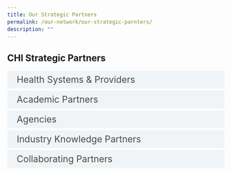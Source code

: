 ```yaml
---
title: Our Strategic Partners
permalink: /our-network/our-strategic-parnters/
description: ""
---
```

<style>

input {
	display: none;
}
label {
	display: block;
	padding: 8px 22px;
	margin: 0 0 5px 0;
	cursor: pointor;
	background: #F0F4F6;
	border-radius: 3px;
	width=100%;
	color: #484848;
	transition: ease .5s;
	font-size: 1.5em;
}

label:hover {
	background: #BD2D37;
	color: #FFF;
}

.accordion-content {
	/* background: #E2E5F6; */
	padding: 10px 0px 30px 30px;
	/* border: 1px solid #484848; */
	margin: 0 0 1px 0;
	border-radius: 3px;
}

input + label + .accordion-content {
	display: none;
}


input:checked + label + .accordion-content {
	display: none;
}

input:checked + label + .accordion-content {
	display: block;
}


</style>
<!-- End of accordion -->

<div class="container">



<h2 id="our-main-plans">CHI Strategic Partners </h2>
<div>
		<input id="title1" type="checkbox"><label for="title1">Health Systems &amp; Providers</label>
<div class="accordion-content">
		<p>
</p><div class="row">
<div class="col"> 
<a href="https://www.awwa.org.sg/"><img alt="AIC" style="width:150px; height:180px; padding-top:8%;" src="/images/Logos/Comm%20Parnter/awwaawwa.svg"></a><br>
	<div class="header"><b>AWWA</b></div><br>
	<div class="para">AWWA is a social service agency delivering a wide range of programmes and services. These include early intervention for pre-schoolers, education and integration support for children and adults with additional needs, social assistance for vulnerable families, and care services for seniors.

</div>
<br>

</div>
	<div class="col"> 
<a href="https://www.slec.org.sg/"><img alt="CHI Living Lab" style="width:150px; height:180px; padding-top:8%;" src="/images/Logos/Comm%20Parnter/stlukes.svg"></a><br>
		<div class="header"><b>St Luke's ElderCare <br></b></div><br>
		<div class="para">St Luke’s ElderCare is committed to caring for our elders in the community through services provided in our nursing home sited in Ang Mo Kio, 25 centres located islandwide and through the homes of our elders. We deliver a full range of integrated services and programmes for our elders that include centre-based, community-based, home-based and residential-based services.
</div>
<br>

</div>
	<div class="col"> 
<a href="https://www.doverpark.org.sg/"><img alt="CHI" style="width:150px; height:180px; padding-top:8%;" src="/images/Logos/Comm%20Parnter/dover%20park%20logo.svg"></a><br>
	<div class="header"><b>Dover Park Hospice</b></div><br>
	<div class="para">At Dover Park Hospice, we treasure life even in one’s last days. With compassion, we alleviate suffering and maximise quality of life for the terminally-ill and their loved ones through a holistic approach.
</div>
<br></div></div>


<div class="row">
<div class="col"> 
<a href="https://www.thkms.org.sg/"><img alt="CHI" style="width:150px; height:180px; padding-top:8%;" src="/images/Logos/Comm%20Parnter/thkchinese.svg"></a><br>
	<div class="header"><b>Thye Hua Kwan Moral Society
</b></div><br>
	<div class="para"> The Thye Hua Kwan Moral Society has three subsidiaries; Ang Mo Kio Thye Hua Kwan Hospital, Thye Hua Kwan Moral Charities and Thye Hua Kwan Nursing Home. Together, they provide services that respond to the needs of the community.
</div>
<br>

</div>
	<div class="col"> 
<a href="https://www.kwsh.org.sg/en/"><img alt="CHI" style="width:150px; height:180px; padding-top:8%;" src="/images/Logos/Comm%20Parnter/kwshhospital.svg"></a><br>
	<div class="header"><b>Kwong Wai Shiu Hospital
</b></div><br>
	<div class="para">Kwong Wai Shiu Hospital (KWSH) is one of the oldest charitable healthcare institutions in Singapore. Founded on our values of compassion and serving the community, our endeavour to serve the needy and elderly has endured till this day. Besides our care services, KWSH also runs a community training institute.
</div>
<br>

</div>
	<div class="col"> 
<a href="https://www.touch.org.sg/"><img alt="CHI" style="width:150px; height:180px; padding-top:8%;" src="/images/Logos/Comm%20Parnter/touchcomm.svg"></a><br>
	<div class="header"><b>TOUCH Community Services</b></div><br>
	<div class="para">The work of TOUCH started in 1986 as a service for latch-key children in the neighbourhoods of Clementi and Jurong. This small attempt has today become a multi-service organisation with an integrated network of services located at different parts of Singapore, including Bukit Merah, Clementi, Geylang Bahru, Hougang, Serangoon, Toa Payoh, Ubi and Yishun.
</div>
<br></div></div>

<div class="row">
<div class="col"> 
<a href=""><img alt="CHI" style="width:150px; height:180px; padding-top:8%;" src="/images/Logos/International/qultrum.svg"></a><br>
	<div class="header"><b>Qulturum</b></div><br>
	<div class="para">Region Jönköping County, Sweden

</div>
<br>

</div>
	<div class="col"> 
<a href="https://mahidol.ac.th/"><img alt="CHI" style="width:150px; height:180px; padding-top:8%;" src="/images/Logos/International/r2routine.svg"></a><br>
	<div class="header"><b>Routine to Research (R2R) Unit, Faculty of Medicine Siriraj Hospital, Mahidol University, Thailand</b></div><br>
	<div class="para">We provide innovative education, developing both hard and soft skills, to help our students grow as members of their community. We focus on translational and transformative research, making real world change through creating technologies, treatments, and programs for economic and social development. We work towards global connectivity, bringing international institutions together to leverage teaching and learning for global citizens and solve global challenges through research collaboration.
</div>
<br>
</div>
	<div class="col"> 
<a href="https://www.northerncarealliance.nhs.uk/"><img alt="CHI" style="width:150px; height:180px; padding-top:8%;" src="/images/Logos/International/nhs%20nca%20logo.svg"></a><br>
	<div class="header"><b>Northern Care Alliance (NCA)</b></div><br>
	<div class="para">The Northern Care Alliance NHS Foundation Trust brings together staff and services from Salford Royal NHS Foundation Trust (SRFT) and The Pennine Acute Hospitals NHS Trust (PAT).  Our dedicated team of around 20,000 staff – our NCA Family – delivers healthcare excellence to over one million people across Salford, Oldham, Rochdale and Bury, as well as providing more specialist services to patients from Greater Manchester and beyond.
</div>
<br>
<br></div></div>
<div class="row">
<div class="col"> 
<a href="https://www.imperial.nhs.uk/"><img alt="CHI" style="width:150px; height:180px; padding-top:8%;" src="/images/Logos/International/nh%20trust.svg"></a><br>
	<div class="header"><b>Imperial College Healthcare NHS Trust, United Kingdom</b></div><br>
	<div class="para">Imperial College Healthcare NHS Trust provides acute and specialist healthcare for over one million people every year. We particularly serve the local communities in the eight boroughs that form the North West London Integrated Care System. Formed in 2007, we are one of the largest NHS trusts in the country, with more than 14,500 staff. 
</div>
<br>

</div>
	<div class="col"> 
<a href="https://english.riberasalud.com/"><img alt="CHI" style="width:150px; height:180px; padding-top:8%;" src="/images/Logos/International/logo%20rs.svg"></a><br>
	<div class="header"><b>Ribera Salud Group</b></div><br>
	<div class="para">Spain
Ribera Salud, a leading Spanish integrated healthcare provider, supports governments to improve healthcare delivery through the Public Private Partnership model. 
</div>
<br>
		
</div>
	<div class="col"> 
<a href="https://www.aic.sg/"><img alt="CHI" src="/images/Logos/Strategic%20Partners/aicaic.svg"></a><br>
	<div class="header"><b>Agency for Integrated Care</b></div><br>
	<div class="para">AIC aims to create a vibrant care community for our people to live well and age gracefully. AIC coordinates and supports efforts in integrating care to achieve the best care outcomes for our clients. We reach out to caregivers and seniors with information on staying active and ageing well, and connect people to services they need. We support partners in strengthening their capability to deliver quality care, and bring partners together to meet the needs of our ageing population. Our work in the community brings care services and information closer to those in need.
</div>
		
<br></div></div>
<div class="row">
<div class="col"> 
<a href="https://www.singhealth.com.sg/"><img alt="CHI" style="width:150px; height:180px; padding-top:8%;" src="/images/Logos/Healthcare/singhealth.svg"></a><br>
	<div class="header"><b>Singapore Health Services</b></div><br>
	<div class="para">With a network of acute hospitals, national specialty centres, community hospitals and polyclinics offering over 40 clinical specialties, the SingHealth Duke-NUS Academic Medical Centre draws on the collective strengths of SingHealth and Duke-NUS Medical School to drive the transformation of healthcare and provide affordable, accessible and quality healthcare.
</div>
<br>

</div>
	<div class="col"> 
<a href="https://www.nuhs.edu.sg/"><img alt="CHI" style="width:150px; height:180px; padding-top:8%;" src="/images/Logos/Healthcare/nuhsgroup.svg"></a><br>
	<div class="header"><b>National University Health System</b></div><br>
	<div class="para">The National University Health System (NUHS) is one of three public healthcare clusters in Singapore, and an integrated Academic Health System and Regional Health System that delivers value-driven, innovative and sustainable healthcare in Singapore.  We leverage our unique position as an Academic Health System to tap on the wealth of resources residing within the National University of Singapore (NUS). 
</div>
<br>
</div>
	<div class="col"> 
<a href="https://corp.nhg.com.sg/"><img alt="CHI" style="width:150px; height:180px; padding-top:8%;" src="/images/Logos/Healthcare/nhgroup.svg"></a><br>
	<div class="header"><b>National Healthcare Group</b></div><br>
	<div class="para">The National Healthcare Group (NHG) is a leader in public healthcare in Singapore recognised for the quality of its medical expertise and facilities. Care is provided through an integrated system of primary care polyclinics, acute care and tertiary hospitals, and national specialty centres. Together, we provide comprehensive and innovative healthcare to address the unique needs of our patients and the population we serve.
</div>
<br>
<br></div></div>
<div class="row">
<div class="col"> 
<a href="https://ntuchealth.sg/about-us"><img alt="CHI" style="width:150px; height:180px; padding-top:8%;" src="/images/Logos/Comm%20Parnter/ntuc%20health.svg"></a><br>
	<div class="header"><b>NTUC Health Co-operative Limited</b></div><br>
	<div class="para">NTUC Health Co-operative Limited (NTUC Health) is an NTUC social enterprise that provides a comprehensive and integrated suite of quality and affordable health and elderly care services to meet the growing needs of families and their dependents. Building on more than five decades of experience and expertise, NTUC Health is among the largest senior day care, nursing home, and home personal care providers in Singapore.
</div>
<br>

</div>
	<div class="col"> 
<a href="https://tsaofoundation.org/"><img alt="CHI" style="width:150px; height:180px; padding-top:8%;" src="/images/Logos/Comm%20Parnter/tsao%20foundation.svg"></a><br>
	<div class="header"><b>Tsao Foundation</b></div><br>
	<div class="para">The Tsao Foundation is a non-profit organization dedicated to improving the quality of life of older persons in an inclusive society that can embrace both the challenges and opportunities of population ageing. Our community-based programmes and services give older people access to quality integrated medical and pycho-social care in their homes and communities. 
</div>
<br>
</div>
	<div class="col"> 
<a href="https://www.renci.org.sg/"><img alt="CHI" style="width:150px; height:180px; padding-top:8%;" src="/images/Logos/Comm%20Parnter/ren%20ci.svg"></a><br>
	<div class="header"><b>Ren Ci (仁慈)</b></div><br>
	<div class="para">Founded on the principles to serve all regardless of race, religion and background as a charity healthcare institution in 1994, Ren Ci serves needy beneficiaries with the primary mission of providing affordable medical, nursing and rehabilitative care services for the community. We have stood by time and challenges to grow. Our suite of care services continues to play an active role in the growing prevalence of the silver population in Singapore through supporting the healthcare needs of the senior community.
</div>
<br>
<br></div></div>
<div class="row">
<div class="col"> 
<a href="https://www.carecorner.org.sg/"><img alt="CHI" style="width:150px; height:180px; padding-top:8%;" src="/images/Logos/Comm%20Parnter/care%20corner.svg"></a><br>
	<div class="header"><b>Care Corner Singapore </b></div><br>
	<div class="para">Care Corner serves as the bridge between the community and government to provide a continuum of integrated care for individuals as they transition through different life stages.
By being on the ground, we work closely with our service users, community partners and the private sector to deliver timely care and support. Together, we enable people in need to rise above their circumstances. We are woven into the fabric of community.
</div>
<br>

</div>
	<div class="col"> 
<a href="https://mws.sg/"><img alt="CHI" style="width:150px; height:180px; padding-top:8%;" src="/images/Logos/Comm%20Parnter/methodist%20welfare%20services.svg"></a><br>
	<div class="header"><b>Methodist Welfare Services </b></div><br>
	<div class="para">Methodist Welfare Services (MWS) is all about empowering people to have life to the full.  While MWS’ sphere of impact has expanded since our founding, our core spirit of social holiness remains unwavering. Today, we serve over 9,000 children from disadvantaged backgrounds, youths at risk, families in distress, seniors who are socially isolated. and the chronically ill and destitute.
</div>
<br>
<br>

</div>
	<div class="col"> 
	<div class="header"><b></b></div><br>
	<div class="para">
</div>
<br>
		

</div></div>
		<p></p>
	</div>
	<input id="title3" type="checkbox"><label for="title3">Academic Partners</label>
	<div class="accordion-content">
		<p>
</p><div class="row">
<div class="col"> 
<a href="https://www.ntu.edu.sg/medicine"><img alt="CHI" style="width:150px; height:180px; padding-top:8%;" src="/images/Logos/Academic/lkc%20logo.svg"></a><br>
	<div class="header"><b>Lee Kong Chian School of Medicine</b></div><br>
	<div class="para">The Lee Kong Chian School of Medicine (LKCMedicine), a partnership between Nanyang Technological University, Singapore (NTU Singapore) and Imperial College London (Imperial) is training doctors who put patients at the centre of their exemplary care. LKCMedicine aims to be a model for innovative medical education and a centre for transformative research. The School’s primary clinical partner is the National Healthcare Group, a leader in public healthcare recognised for the quality of its medical expertise, facilities and teaching.

</div>
<br>

</div>
	<div class="col"> 
<a href="https://www.nyp.edu.sg/"><img alt="CHI Living Lab" style="width:150px; height:180px; padding-top:8%;" src="/images/Logos/Academic/nanyang%20poly.svg"></a><br>
		<div class="header"><b>Nanyang Polytechnic <br></b></div><br>
		<div class="para">Nanyang Polytechnic's (NYP) academic schools offer quality education and training through more than 40 full-time diploma courses and common entry programmes. NYP also has a full suite of continuing education and training (CET) options for lifelong learning, ranging from specialist and advanced diplomas, to SkillsFuture modules and courses.
</div>
<br>

</div>
	<div class="col"> 
<a href="https://www.singaporetech.edu.sg/"><img alt="CHI" style="width:150px; height:180px; padding-top:8%;" src="/images/Logos/Academic/singapore%20it.svg"></a><br>
	<div class="header"><b>Singapore Institute of Technology</b></div><br>
	<div class="para">The Singapore Institute of Technology is Singapore’s first University of Applied Learning, offering specialised degree programmes that prepare its graduates to be work-ready professionals. With a mission to develop individuals and innovate with industry to impact the economy and society in meaningful ways, SIT aims to also be a leader in innovative workplace learning and applied research.
</div>
<br>
<br></div></div>
<div class="row">
<div class="col"> 
<a href="https://www.ial.edu.sg/"><img alt="CHI" style="width:150px; height:180px; padding-top:8%;" src="/images/Logos/Strategic%20Partners/ial_suss.svg"></a><br>
	<div class="header"><b>Institute for Adult Learning </b></div><br>
	<div class="para">The Institute for Adult Learning (IAL) is an autonomous institute of SUSS. As the National Centre of Excellence for Adult Learning, IAL seeks to raise the quality of Training and Adult Education (TAE) in Singapore through continuous education, and in collaboration with Institutes for Higher Learning and training providers.
</div>
<br>

</div>
	<div class="col"> 
<a href="https://www.ntuclearninghub.com/healthcare-academy"><img alt="CHI" style="width:150px; height:180px; padding-top:8%;" src="/images/Logos/Strategic%20Partners/healthcare%20academy.svg"></a><br>
	<div class="header"><b>Healthcare Academy </b></div><br>
	<div class="para">Healthcare Academy is a collaboration among Healthcare Services Employees' Union (HSEU), Employment and Employability Institute (e2i) and NTUC LearningHub (LHUB). Healthcare Academy endeavours to: Support continuous learning for healthcare workers, especially those affected by industry restructuring, job re-design and technological disruptions. Provide employment opportunities for displaced workers from other sectors to work in the healthcare sector through robust job matching process. Equip healthcare workers with relevant adaptive skills, technology skills and technical skills, to be future ready for business transformation
</div>
<br>
<br>

</div>
	<div class="col"> 
	<div class="header"><b></b></div><br>
	<div class="para">
</div>
<br>
		




<br>
</div></div><p></p>
	</div>
	<input id="title4" type="checkbox"><label for="title4">Agencies</label>
	<div class="accordion-content">
		<p><br>
</p><div class="row">
<div class="col"> 
<a href="https://www.sthealthcare.com.sg/"><img alt="CHI" style="width:150px; height:180px; padding-top:8%;" src="/images/Logos/Industry%20Knowledge/st%20healthcare.svg"></a><br>
	<div class="header"><b>ST Healthcare</b></div><br>
	<div class="para">ST Healthcare (STHC), a subsidiary of ST Logistics, envisions to bring value to healthcare institutions by improving healthcare supply chain processes and to be an enabler to healthier living. We strive to transform Singapore’s current multi-layered healthcare supply chain into seamless, “from factory floor to bedside” end-to-end integrated system. 

</div>
<br>

</div>
	<div class="col"> 
<a href="https://designsingapore.org/"><img alt="CHI Living Lab" style="width:150px; height:180px; padding-top:8%;" src="/images/Logos/Strategic%20Partners/designsg.svg"></a><br>
		<div class="header"><b>Design Singapore Council <br></b></div><br>
		<div class="para">As Singapore's national agency for design, we champion the use of design to grow business, spur innovation, and improve lives. We are passionate about unleashing the power of design to drive growth and economic success, bring people together and improve lives.
</div>
<br>

</div>
	<div class="col"> 
<a href="https://www.wsg.gov.sg/"><img alt="CHI" style="width:150px; height:180px; padding-top:8%;" src="/images/Logos/Strategic%20Partners/workforce%20singapore.svg"></a><br>
	<div class="header"><b>Workforce Singapore</b></div><br>
	<div class="para">Workforce Singapore (WSG) is a statutory board under the Ministry of Manpower that oversees the transformation of the local workforce and industry to meet ongoing economic challenges. WSG promotes the development, competitiveness, inclusiveness, and employability of all levels of the workforce to ensure all sectors of the economy are supported by a strong, inclusive Singaporean core.
</div>
<br></div></div>


<div class="row">
<div class="col"> 
<a href="https://www.ihis.com.sg/"><img alt="CHI" src="/images/Logos/Strategic%20Partners/ihis%20healthcare.svg"></a><br>
	<div class="header"><b>Integrated Health Information Systems</b></div><br>
	<div class="para">IHiS is a leading healthcare technology firm that integrates resilient, intelligent, secure, and cost-effective technology with people and processes to make healthcare more efficient, more inclusive, more accessible, and safer for patients. IHiS supports more than 70,000 healthcare users in Singapore's public healthcare sector to bring about healthcare transformation through the use of technology.
</div>
<br>

</div>
	<div class="col"> 
<a href="https://www.a-star.edu.sg/sb/"><img alt="CHI" style="width:150px; height:180px; padding-top:8%;" src="/images/Logos/Strategic%20Partners/singapore%20biodesign.svg"></a><br>
	<div class="header"><b>Singapore Biodesign</b></div><br>
	<div class="para">Modelled after the established Biodesign Programme at Stanford University, Singapore Biodesign is the first Asian Global Affiliate of the renowned Stanford for Byers Center for Biodesign Programme and is recognised as a national-level talent development platform for healthtech innovation training in Singapore with the aim to train and nurture the next generation of healthtech innovators for Asia.
</div>
<br>

</div>
	<div class="col"> 
<a href="https://www.enterprisesg.gov.sg/"><img alt="CHI" src="/images/Logos/Strategic%20Partners/enterprise%20singapore.svg"></a><br>
	<div class="header"><b>Enterprise Singapore</b></div><br>
	<div class="para">We champion enterprise development and work with committed companies to build capabilities, innovate and go global. We also support the growth of Singapore as a hub for global trading and startups. As the national standards and accreditation body, we continue to build trust in Singapore’s products and services through quality and standards. 
</div>
</div></div><p></p>
	</div>
	<input id="title5" type="checkbox"><label for="title5">Industry Knowledge Partners</label>
	<div class="accordion-content">
		<p><br>
</p><div class="row">
<div class="col"> 
<a href="https://www.jnj.com/"><img alt="CHI" style="width:150px; height:180px; padding-top:8%;" src="/images/Logos/Industry%20Knowledge/johnson.svg"></a><br>
	<div class="header"><b>Johnson &amp; Johnson</b></div><br>
	<div class="para">Today, as the world’s largest and most broadly based healthcare company, we are committed to using our reach and size for good. We strive to improve access and affordability, create healthier communities, and put a healthy mind, body and environment within reach of everyone, everywhere. 

</div>
<br>

</div>
	<div class="col"> 
<a href="https://sg.nec.com/"><img alt="CHI Living Lab" style="width:150px; height:180px; padding-top:8%;" src="/images/Logos/Industry%20Knowledge/necnecnec.svg"></a><br>
		<div class="header"><b>NEC Asia Pacific <br></b></div><br>
		<div class="para">As a leading information and communications technology provider, NEC APAC provides innovative solutions and infrastructure to promote safety, security and enhance the quality of life for individuals and the community
</div>
<br>

</div>
	<div class="col"> 
<a href="https://www.philips.com.sg/"><img style="width:150px; height:180px; padding-top:8%;" alt="CHI" src="/images/Logos/Industry%20Knowledge/philips.svg"></a><br>
	<div class="header"><b>Philips Electronics Singapore
</b></div><br>
	<div class="para">At Philips, our innovations are driven by consumer and customer needs. Helping people to live healthily and prevent disease. Giving clinicians the tools they need to make a precision diagnosis and deliver personalized treatment. Aiding the patient's recovery at home in the community. All supported by a seamless flow of data. 

</div>
<br></div></div>


<div class="row">
<div class="col"> 
<a href="https://www.pwc.com/sg/en/industries/healthcare.html"><img style="width:150px; height:180px; padding-top:8%;" alt="CHI" src="/images/Logos/Industry%20Knowledge/pwcpwcpwc.svg"></a><br>
	<div class="header"><b>PricewaterhouseCoopers Consulting (Singapore)</b></div><br>
	<div class="para">PwC provides health organisations with professional guidance not just on healthcare issues in their local markets but also about operating in global markets including a broad mix of service lines that may include manufactured goods, retail, mobile communication devices, and information systems. PwC brings a world of multiple-industry experience to its healthcare engagements.
</div>
<br>

</div>
	<div class="col"> 
<a href="https://www.workplace.com/"><img style="width:150px; height:180px; padding-top:8%;" alt="CHI" src="/images/Logos/Industry%20Knowledge/workplace.svg"></a><br>
	<div class="header"><b>Workplace by Facebook</b></div><br>
	<div class="para">It’s not just Meta’s familiar and easy-to-use technology that makes Workplace unique. Our tools and features help to enhance your employee experience, so your people feel more inspired to do their best work.
</div>
<br>

</div>
	<div class="col"> 
<a href="https://www.a-star.edu.sg/enterprise/innovation-platforms/a-startcentral/"><img style="width:150px; height:180px; padding-top:8%;" alt="CHI" src="/images/Logos/Strategic%20Partners/accelerate.svg"></a><br>
	<div class="header"><b>A*START Central</b></div><br>
	<div class="para">A*StartCentral (A*SC) is an open innovation platform by the Agency for Science Technology and Research (A*STAR). We aim to incubate and accelerate the growth of deep-tech startups, and bolster the startup ecosystem. A*SC fosters interaction between researchers, corporates, startups, investors, and entrepreneurs across diverse disciplines.
</div>

</div></div><p></p>
	</div>
	<input id="title7" type="checkbox"><label for="title7">Collaborating Partners</label>
	<div class="accordion-content">
		<p>
</p><div class="row">
<div class="col"> 
<a href="https://www.ttsh.com.sg/Healthcare-Professionals/Training-Workshops/Training-Courses/Pages/Centre-for-Asian-Nursing-Studies-CANS.aspx#:~:text=Here%20at%20CANS%2C%20we%20empower,%2C%20infectious%20diseases%2C%20and%20frailty."><img alt="CHI" style="width:150px; height:180px; padding-top:8%;" src="/images/Logos/Collab%20centre/canslogo.svg"></a><br>
<div class="header"><b>Centre for Asian Nursing Studies (CANS)</b></div><br>
<div class="para">CANS empower nurses to be changemakers who improve key health outcomes. We are aligned with the foci of Singapore's healthcare sphere, namely in the clinical care streams of wound, diabetes mellitus, population health, infectious diseases, and frailty.

</div>
<br>

</div>
	<div class="col"> 
<a href="https://www.ttsh.com.sg/Healthcare-Professionals/Training-Workshops/Training-Courses/CAPE/Pages/default.aspx"><img alt="CHI Living Lab" style="width:150px; height:180px; padding-top:8%;" src="/images/Logos/Collab%20centre/capelogo.svg"></a><br>
		<div class="header"><b>Centre for Allied Health and Pharmacy Excellence (CAPE) <br></b></div><br>
		<div class="para">CAPE is a new strategic platform to further innovation efforts in Allied Health and Pharmacy. CAPE provides an exciting platform for Allied Health Professionals and Pharmacists to drive innovation and training in health-social care integration, with the aim of optimising independence and quality of life for our population.
</div>
<br>

</div>
	<div class="col"> 
<a href="https://www.ttsh.com.sg/Community-Health/for-Central-Health-Partners/learning-and-training/Pages/Centre-for-Health-Activation.aspx#:~:text=Centre%20for%20Health%20Activation%20(CHA)%20is%20a%20dedicated%20space%20to,grants%20application%20and%20platforms%20for"><img alt="CHI" style="width:150px; height:180px; padding-top:8%;" src="/images/Logos/Collab%20centre/centreforhealthcareactivation.svg"></a><br>
	<div class="header"><b>Centre for Health Activation (CHA)
</b></div><br>
	<div class="para">Launched in 2017, Centre for Health Activation (CHA) was set up to focus on Activation, Research and Training – also known as the ART of CHA. Its vision is to drive activation and build One Community of Carers (i.e. patients, caregivers, volunteers, health and social care partners) who are equipped with the skills, knowledge and confidence to self-care and care for their loved ones and others in the community.

</div>
<br></div></div>


<div class="row">
<div class="col"> 
<a href="https://corp.nhg.com.sg/CMTI/Pages/default.aspx"><img alt="CHI" style="width:150px; height:180px; padding-top:8%;" src="/images/Logos/Collab%20centre/cmticmti.svg"></a><br>
	<div class="header"><b>Centre for Medical Technologies &amp; Innovations (CMTi)</b></div><br>
	<div class="para">CMTi plays an integral role in the innovation ecosystem to help facilitate the development of innovative MedTech solutions that can address unmet healthcare needs and contribute to improved patient and healthcare outcomes. 
</div>
<br>

</div>
	<div class="col"> 
<a href="https://www.ntu.edu.sg/alive"><img alt="CHI" style="width:150px; height:180px; padding-top:8%;" src="/images/Logos/Collab%20centre/alivegames.svg"></a><br>
	<div class="header"><b>gAmes for heaLth InnovAtions cEntre (ALIVE)</b></div><br>
	<div class="para">The gAmes for heaLthInnoVationscEntre (ALIVE) is a collaboration between LKCMedicine and its primary healthcare partner - the National Healthcare Group (NHG). It brings together healthcare providers, academic institutions and industry partners with supporting government agencies and community resources for the scientific validation, research and implementation of healthcare serious games initiatives for better healthcare outcomes.
</div>
<br>
</div>
<div class="col"> 
<a href="https://www.linkedin.com/in/flying-chi-45450020a/?originalSubdomain=sg"><img alt="CHI" style="width:150px; height:180px; padding-top:8%;" src="/images/Logos/Collab%20centre/flying.svg"></a><br>
	<div class="header"><b>FLYING</b></div><br>
	<div class="para">Future Leaders &amp; Young Innovators Guild (FLYING) brings generations of future leaders and innovators together to build, transform and lead the health of tomorrow. 
</div><br>
</div></div></div></div></div>
